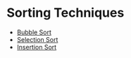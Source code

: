 # Sorting Techniques

- [Bubble Sort](https://www.geeksforgeeks.org/problems/bubble-sort/1)
- [Selection Sort](https://www.geeksforgeeks.org/problems/selection-sort/1)
- [Insertion Sort](https://www.geeksforgeeks.org/problems/insertion-sort/1)
